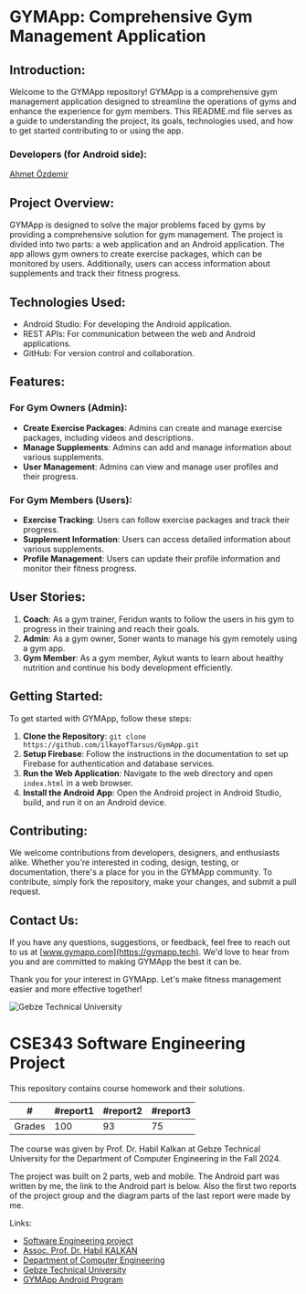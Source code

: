 # GYMApp: Comprehensive Gym Management Application

## Introduction:

Welcome to the GYMApp repository! GYMApp is a comprehensive gym management application designed to streamline the operations of gyms and enhance the experience for gym members. This README.md file serves as a guide to understanding the project, its goals, technologies used, and how to get started contributing to or using the app.

### Developers (for Android side): 

[Ahmet Özdemir](https://github.com/ahmetozdemirrr)

## Project Overview:

GYMApp is designed to solve the major problems faced by gyms by providing a comprehensive solution for gym management. The project is divided into two parts: a web application and an Android application. The app allows gym owners to create exercise packages, which can be monitored by users. Additionally, users can access information about supplements and track their fitness progress.

## Technologies Used:

- Android Studio: For developing the Android application.
- REST APIs: For communication between the web and Android applications.
- GitHub: For version control and collaboration.

## Features:

### For Gym Owners (Admin):
- **Create Exercise Packages**: Admins can create and manage exercise packages, including videos and descriptions.
- **Manage Supplements**: Admins can add and manage information about various supplements.
- **User Management**: Admins can view and manage user profiles and their progress.

### For Gym Members (Users):
- **Exercise Tracking**: Users can follow exercise packages and track their progress.
- **Supplement Information**: Users can access detailed information about various supplements.
- **Profile Management**: Users can update their profile information and monitor their fitness progress.

## User Stories:

1. **Coach**: As a gym trainer, Feridun wants to follow the users in his gym to progress in their training and reach their goals.
2. **Admin**: As a gym owner, Soner wants to manage his gym remotely using a gym app.
3. **Gym Member**: As a gym member, Aykut wants to learn about healthy nutrition and continue his body development efficiently.

## Getting Started:

To get started with GYMApp, follow these steps:

1. **Clone the Repository**: `git clone https://github.com/ilkayofTarsus/GymApp.git`
2. **Setup Firebase**: Follow the instructions in the documentation to set up Firebase for authentication and database services.
3. **Run the Web Application**: Navigate to the web directory and open `index.html` in a web browser.
4. **Install the Android App**: Open the Android project in Android Studio, build, and run it on an Android device.

## Contributing:

We welcome contributions from developers, designers, and enthusiasts alike. Whether you're interested in coding, design, testing, or documentation, there's a place for you in the GYMApp community. To contribute, simply fork the repository, make your changes, and submit a pull request.

## Contact Us:

If you have any questions, suggestions, or feedback, feel free to reach out to us at [www.gymapp.com](https://gymapp.tech). We'd love to hear from you and are committed to making GYMApp the best it can be.

Thank you for your interest in GYMApp. Let's make fitness management easier and more effective together!


![Gebze Technical University](https://abl.gtu.edu.tr/html/mobil/gtu_logo_en_500.png)
# CSE343 Software Engineering Project

This repository contains course homework and their solutions.

| #      | #report1 | #report2  | #report3 	| 
|--------|----------|---------- |----------	|
| Grades | 	100 	|    93 	|    75		|

The course was given by Prof. Dr. Habil Kalkan at Gebze Technical University for the Department of Computer Engineering in the Fall 2024.

The project was built on 2 parts, web and mobile. The Android part was written by me, the link to the Android part is below. Also the first two reports of the project group and the diagram parts of the last report were made by me.

Links:
* [Software Engineering project](https://abl.gtu.edu.tr/ects/?duzey=ucuncu&modul=ders_bilgi_formu&dno=B%C4%B0L%20343&tip=lisans&bolum=104&dil=en)
* [Assoc. Prof. Dr. Habil KALKAN](https://www.gtu.edu.tr/en/personel/1040/95302931/display.aspx)
* [Department of Computer Engineering](https://www.gtu.edu.tr/kategori/91/3/bilgisayar-muhendisligi.aspx?languageId=2)
* [Gebze Technical University](https://www.gtu.edu.tr/?languageId=2)
* [GYMApp Android Program](https://github.com/ahmetozdemirrr/GYMapp-Software-Android-Project)